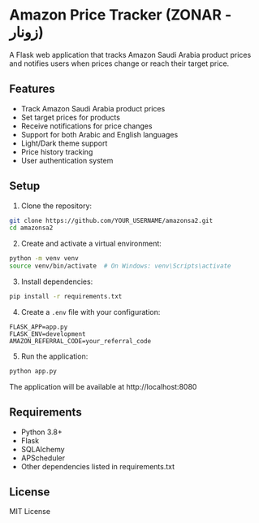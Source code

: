 # Amazon Price Tracker (ZONAR - زونار)

A Flask web application that tracks Amazon Saudi Arabia product prices and notifies users when prices change or reach their target price.

## Features

- Track Amazon Saudi Arabia product prices
- Set target prices for products
- Receive notifications for price changes
- Support for both Arabic and English languages
- Light/Dark theme support
- Price history tracking
- User authentication system

## Setup

1. Clone the repository:
```bash
git clone https://github.com/YOUR_USERNAME/amazonsa2.git
cd amazonsa2
```

2. Create and activate a virtual environment:
```bash
python -m venv venv
source venv/bin/activate  # On Windows: venv\Scripts\activate
```

3. Install dependencies:
```bash
pip install -r requirements.txt
```

4. Create a `.env` file with your configuration:
```
FLASK_APP=app.py
FLASK_ENV=development
AMAZON_REFERRAL_CODE=your_referral_code
```

5. Run the application:
```bash
python app.py
```

The application will be available at http://localhost:8080

## Requirements

- Python 3.8+
- Flask
- SQLAlchemy
- APScheduler
- Other dependencies listed in requirements.txt

## License

MIT License 